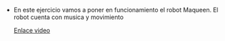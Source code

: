 - En este ejercicio vamos a poner en funcionamiento el robot Maqueen. El robot cuenta con  musica y movimiento 




     [Enlace video](https://www.youtube.com/watch?v=Mx32iAuNiR4)
